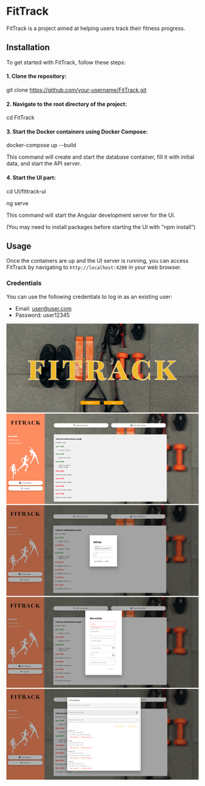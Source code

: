 # FitTrack

FitTrack is a project aimed at helping users track their fitness progress.

## Installation

To get started with FitTrack, follow these steps:

#### 1. Clone the repository:

git clone https://github.com/your-username/FitTrack.git

#### 2. Navigate to the root directory of the project:

cd FitTrack

#### 3. Start the Docker containers using Docker Compose:

docker-compose up --build

This command will create and start the database container, fill it with initial data, and start the API server.

#### 4. Start the UI part:

cd UI/fittrack-ui

ng serve

This command will start the Angular development server for the UI.

(You may need to install packages before starting the UI with "npm install")

## Usage

Once the containers are up and the UI server is running, you can access FitTrack by navigating to `http://localhost:4200` in your web browser.

### Credentials

You can use the following credentials to log in as an existing user:

- Email: user@user.com
- Password: user12345



![First Screen](screen-images/1.png)
![Fourth Screen](screen-images/4.png)
![Sixth Screen](screen-images/6.png)
![Sevent Screen](screen-images/7.png)
![Eigth Screen](screen-images/8.png)
